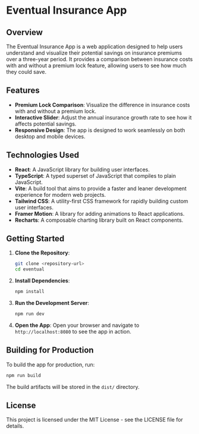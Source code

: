 # Eventual Insurance App

## Overview

The Eventual Insurance App is a web application designed to help users understand and visualize their potential savings on insurance premiums over a three-year period. It provides a comparison between insurance costs with and without a premium lock feature, allowing users to see how much they could save.

## Features

- **Premium Lock Comparison**: Visualize the difference in insurance costs with and without a premium lock.
- **Interactive Slider**: Adjust the annual insurance growth rate to see how it affects potential savings.
- **Responsive Design**: The app is designed to work seamlessly on both desktop and mobile devices.

## Technologies Used

- **React**: A JavaScript library for building user interfaces.
- **TypeScript**: A typed superset of JavaScript that compiles to plain JavaScript.
- **Vite**: A build tool that aims to provide a faster and leaner development experience for modern web projects.
- **Tailwind CSS**: A utility-first CSS framework for rapidly building custom user interfaces.
- **Framer Motion**: A library for adding animations to React applications.
- **Recharts**: A composable charting library built on React components.

## Getting Started

1. **Clone the Repository**:

   ```bash
   git clone <repository-url>
   cd eventual
   ```

2. **Install Dependencies**:

   ```bash
   npm install
   ```

3. **Run the Development Server**:

   ```bash
   npm run dev
   ```

4. **Open the App**: Open your browser and navigate to `http://localhost:8080` to see the app in action.

## Building for Production

To build the app for production, run:

```bash
npm run build
```

The build artifacts will be stored in the `dist/` directory.

## License

This project is licensed under the MIT License - see the LICENSE file for details.
